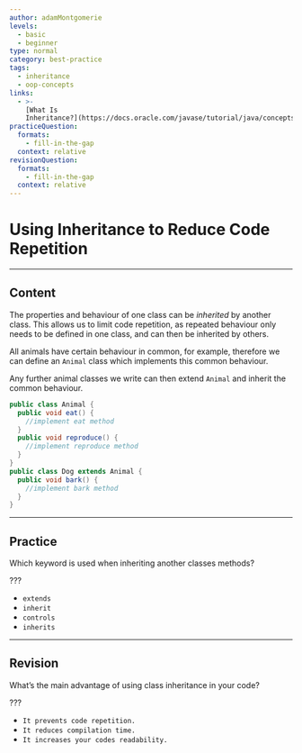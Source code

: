 ```yaml
---
author: adamMontgomerie
levels:
  - basic
  - beginner
type: normal
category: best-practice
tags:
  - inheritance
  - oop-concepts
links:
  - >-
    [What Is
    Inheritance?](https://docs.oracle.com/javase/tutorial/java/concepts/inheritance.html){website}
practiceQuestion:
  formats:
    - fill-in-the-gap
  context: relative
revisionQuestion:
  formats:
    - fill-in-the-gap
  context: relative
---
```


# Using Inheritance to Reduce Code Repetition


---

## Content

The properties and behaviour of one class can be *inherited* by another class. This allows us to limit code repetition, as repeated behaviour only needs to be defined in one class, and can then be inherited by others.

All animals have certain behaviour in common, for example, therefore we can define an `Animal` class which implements this common behaviour. 

Any further animal classes we write can then extend `Animal` and inherit the common behaviour.

```java
public class Animal {
  public void eat() {
    //implement eat method
  }
  public void reproduce() {
    //implement reproduce method
  }
}
public class Dog extends Animal {
  public void bark() {
    //implement bark method
  }
}
```


---

## Practice

Which keyword is used when inheriting another classes methods? 

???

- `extends`
- `inherit`
- `controls`
- `inherits`


---

## Revision

What’s the main advantage of using class inheritance in your code? 

???

- `It prevents code repetition.`
- `It reduces compilation time.`
- `It increases your codes readability.`

